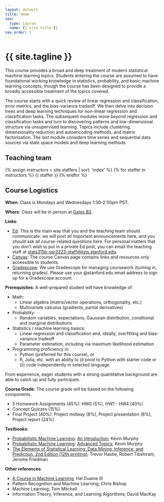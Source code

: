```yaml
---
layout: default
title: Home
seo:
  type: Course
  name: {{ site.title }}
nav_order: 1
---
```


# {{ site.tagline }}

<!--{% if site.announcements %}
{{ site.announcements.last }}
[Announcements](announcements.md){: .btn .btn-outline .fs-3 }
{% endif %}-->

This course provides a broad and deep treatment of modern statistical machine learning topics.  Students entering the course are assumed to have foundational working knowledge in statistics, probability, and basic machine learning concepts, though the course has been designed to provide a broadly accessible treatment of the topics covered.  

The course starts with a quick review of linear regression and classification, error metrics, and the bias-variance tradeoff.  We then delve into decision trees and deep learning techniques for non-linear regression and classification tasks.  The subsequent modules move beyond regression and classification tasks and turn to discovering patterns and low-dimensional structure via unsupervised learning.  Topics include clustering, dimensionality reduction and autoencoding methods, and matrix factorization.  The last module considers time series and sequential data sources via state space models and deep learning methods. 

## Teaching team

{% assign instructors = site.staffers | sort: 'index' %}
{% for staffer in instructors %}
{{ staffer }}
{% endfor %}

## Course Logistics

**When**: Class is Mondays and Wednesdays 1:30-2:50pm PST.

**Where**: Class will be in person at
[Gates B3](https://campus-map.stanford.edu/?srch=Gates+B3).

**Links**:
- [Ed](https://edstem.org/us/dashboard):
  This is the main way that you and the teaching team should communicate:
  we will post all important announcements here, and you should ask
  all course-related questions here.
  For personal matters that you don't wish to put in a private Ed post, you can
  email the teaching staff at [stats315b-spr2223-staff@lists.stanford.edu](mailto:stats315b-spr2223-staff@lists.stanford.edu).
- [Canvas](https://canvas.stanford.edu/courses/169909): The course Canvas page
  contains links and resources only accessible to students.
- [Gradescope](https://www.gradescope.com/courses/524269): We use Gradescope
  for managing coursework (turning in, returning grades).  Please use your
  @stanford.edu email address to sign up for a Gradescope account.

**Prerequisites**: A well-prepared student will have knowledge of:
  * Math:
    * Linear algebra (matrix/vector operations, orthogonality, etc.)
    * Multivariate calculus (gradients, partial derivatives)
  * Probability:
    * Random variables, expectations, Gaussian distribution, conditional and marginal distributions
  * Statistics / machine learning basics:
    * Linear regression and classification and, ideally, overfitting and bias-variance tradeoff
    * Parameter estimation, including via maximum likelihood estimation
  * Programming proficiency in:
    * Python (preferred for this course), or
    * R, Julia, etc. with an ability to (i) pivot to Python with starter code or (ii) code independently in selected language

From experience, eager students with a strong quantitative background are able to catch up and fully participate.  

**Course Grade**: The course grade will be based on the following components.

- 5 Homework Assignments (45%): HW0 (5%), HW1 - HW4 (40%)
- Concept Quizzes (15%)
- Final Project (40%): Project midway (8%), Project presentation (8%), Project report (24%)

**Textbooks**:
- [Probabilistic Machine Learning](https://probml.github.io/pml-book/): [An Introduction](https://probml.github.io/pml-book/book1.html); Kevin Murphy
- [Probabilistic Machine Learning](https://probml.github.io/pml-book/): [Advanced Topics](https://probml.github.io/pml-book/book2.html); Kevin Murphy
- [The Elements of Statistical Learning: Data Mining, Inference, and Prediction, 2nd Edition (12th printing)](https://hastie.su.domains/ElemStatLearn/printings/ESLII_print12_toc.pdf);
 Trevor Hastie, Robert Tibshirani, Jerome Friedman

**Other references**:
- [A Course in Machine Learning](http://ciml.info); Hal Duame III
- Pattern Recognition and Machine Learning; Chris Bishop
- Machine Learning; Tom Mitchell
- Information Theory, Inference, and Learning Algorithms; David MacKay